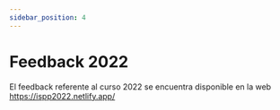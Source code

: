 ```yaml
---
sidebar_position: 4
---
```


# Feedback 2022

El feedback referente al curso 2022 se encuentra disponible en la web https://ispp2022.netlify.app/

